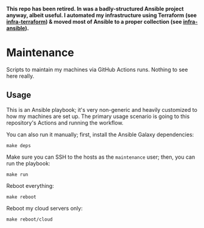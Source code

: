 **This repo has been retired.
In was a badly-structured Ansible project anyway, albeit useful.
I automated my infrastructure using Terraform (see [infra-terraform]) & moved
most of Ansible to a proper collection (see [infra-ansible]).**

[infra-terraform]: https://github.com/egor-tensin/infra-terraform
[infra-ansible]: https://github.com/egor-tensin/infra-ansible

Maintenance
===========

Scripts to maintain my machines via GitHub Actions runs.
Nothing to see here really.

Usage
-----

This is an Ansible playbook; it's very non-generic and heavily customized to
how my machines are set up.
The primary usage scenario is going to this repository's Actions and running
the workflow.

You can also run it manually; first, install the Ansible Galaxy dependencies:

    make deps

Make sure you can SSH to the hosts as the `maintenance` user; then, you can run
the playbook:

    make run

Reboot everything:

    make reboot

Reboot my cloud servers only:

    make reboot/cloud

